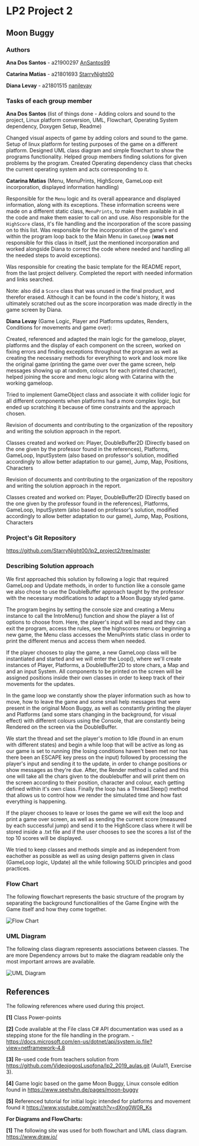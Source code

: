 # LP2 Project 2

## Moon Buggy

### Authors

**Ana Dos Santos** - a21900297 [AnSantos99](https://github.com/AnSantos99)

**Catarina Matias** - a21801693 [StarryNight00](https://github.com/StarryNight00)

**Diana Levay** - a21801515 [nanilevay](https://github.com/nanilevay)

### Tasks of each group member

**Ana Dos Santos** (list of things done - Adding colors and sound to the project, Linux platform conversion, UML, Flowchart, Operating System dependency, Doxygen Setup, Readme)

Changed visual aspects of game by adding colors and sound to the game. Setup of linux platform for testing purposes of the game on a different platform. Designed UML class diagram and simple flowchart to show the programs functionality. Helped group members finding solutions for given problems by the program. Created Operating dependency class that checks the current operating system and acts corresponding to it.

**Catarina Matias** (Menu, MenuPrints, HighScore, GameLoop exit incorporation, displayed information handling)

Responsible for the `Menu` logic and its overall appearance and displayed information, along with its exceptions. These information screens were made on a different static class, `MenuPrints`, to make them available in all the code and make them easier to call on and use. Also responsible for the `HighScore` class, it's file handling and the incorporation of the score passing on to this list. Was responsible for the incorporation of the game's end within the program loop back to the Main Menu in `GameLoop` (__was not__ responsible for this class in itself, just the mentioned incorporation and worked alongside Diana to correct the code where needed and handling all the needed steps to avoid exceptions).

Was responsible for creating the basic template for the README report, from the last project delivery. Completed the report with needed information and links searched.

Note: also did a `Score` class that was unused in the final product, and therefor erased. Although it can be found in the code's history, it was ultimately scratched out as the score incorporation was made directly in the game screen by Diana.

**Diana Levay** (Game Logic, Player and Platforms updates, Renders, Conditions for movements and game over):

Created, referenced and adapted the main logic for the gameloop, player, platforms and the display of each component on the screen, worked on fixing errors and finding exceptions throughout the program as well as creating the necessary methods for everything to work and look more like the original game (printing the game over over the game screen, help messages showing up at random, colours for each printed character), helped joining the score and menu logic along with Catarina with the working gameloop.

Tried to implement GameObject class and associate it with collider logic for all different components when platforms had a more complex logic, but ended up scratching it because of time constraints and the approach chosen.

Revision of documents and contributing to the organization of the repository and writing the solution approach in the report.

Classes created and worked on: Player, DoubleBuffer2D (Directly based on the one given by the professor found in the references), Platforms, GameLoop, InputSystem (also based on professor's solution, modified accordingly to allow better adaptation to our game), Jump, Map, Positions, Characters

Revision of documents and contributing to the organization of the repository and writing the solution approach in the report.

Classes created and worked on: Player, DoubleBuffer2D (Directly based on the one given by the professor found in the references), Platforms, GameLoop, InputSystem (also based on professor's solution, modified accordingly to allow better adaptation to our game), Jump, Map, Positions, Characters

### Project's Git Repository

<https://github.com/StarryNight00/lp2_project2/tree/master>

### Describing Solution approach

We first approached this solution by following a logic that required GameLoop and Update methods, in order to function like a console game we also chose to use the DoubleBuffer approach taught by the professor with the necessary modifications to adapt to a Moon Buggy styled game.

The program begins by setting the console size and creating a Menu instance to call the IntroMenu() function and show the player a list of options to choose from. Here, the player's input will be read and they can exit the program, access the rules, see the highscores menu or beginning a new game, the Menu class accesses the MenuPrints static class in order to print the different menus and access them when needed.

If the player chooses to play the game, a new GameLoop class will be instantiated and started and we will enter the Loop(), where we'll create instances of Player, Platforms, a DoubleBuffer2D to store chars, a Map and and an input System. All components to be printed on the screen will be assigned positions inside their own classes in order to keep track of their movements for the updates.

In the game loop we constantly show the player information such as how to move, how to leave the game and some small help messages that were present in the original Moon Buggy, as well as constantly printing the player and Platforms (and some stars changing in the background, for visual effect) with different colours using the Console, that are constantly being Rendered on the screen via the DoubleBuffer.

We start the thread and set the player's motion to Idle (found in an enum with different states) and begin a while loop that will be active as long as our game is set to running (the losing conditions haven't been met nor has there been an ESCAPE key press on the input) followed by processing the player's input and sending it to the update, in order to change positions or show messages as they're due.
After, the Render method is called and this one will take all the chars given to the doublebuffer and will print them on the screen according to their position, character and colour, each getting defined within it's own class.
Finally the loop has a Thread.Sleep() method that allows us to control how we render the simulated time and how fast everything is happening.

If the player chooses to leave or loses the game we will exit the loop and print a game over screen, as well as sending the current score (measured by each successful jump) and send it to the HighScore class where it will be stored inside a .txt file and if the user chooses to see the scores a list of the top 10 scores will be displayed.

We tried to keep classes and methods simple and as independent from eachother as possible as well as using design patterns given in class (GameLoop logic, Update) all the while following SOLID principles and good practices.

### Flow Chart

The following flowchart represents the basic structure of the program by separating the background functionalities of the Game Engine with the Game itself and how they come together.

![Flow Chart](programFlowChart.png)

### UML Diagram

The following class diagram represents associations between classes. The are more Dependency arrows but to make the diagram readable only the most important arrows are available.

![UML Diagram](uml_proj2.png)

## References

The following references where used during this project.

**[1]** Class Power-points

**[2]** Code available at the File class C# API documentation was used as a stepping stone for the file handling in the program. - <https://docs.microsoft.com/en-us/dotnet/api/system.io.file?view=netframework-4.8>

**[3]** Re-used code from teachers solution from <https://github.com/VideojogosLusofona/lp2_2019_aulas.git> (Aula11, Exercise 3).

**[4]** Game logic based on the game Moon Buggy, Linux console edition found in <https://www.seehuhn.de/pages/moon-buggy>

**[5]** Referenced tutorial for initial logic intended for platforms and movement found it <https://www.youtube.com/watch?v=dXng0W0R_Ks>

**For Diagrams and FlowCharts:**

**[1]** The following site was used for both flowchart and UML class diagram.
<https://www.draw.io/>
